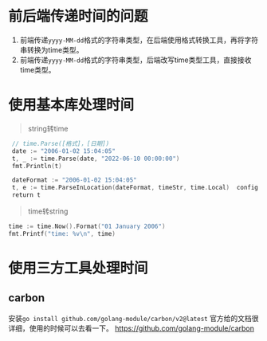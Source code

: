 # 前后端传递时间的问题
1. 前端传递``yyyy-MM-dd``格式的字符串类型，在后端使用格式转换工具，再将字符串转换为time类型。
2. 前端传递``yyyy-MM-dd``格式的字符串类型，后端改写time类型工具，直接接收time类型。
# 使用基本库处理时间
>string转time
```go
 // time.Parse([格式]，[日期])  
 date := "2006-01-02 15:04:05"  
 t, _ := time.Parse(date, "2022-06-10 00:00:00")  
 fmt.Println(t)
```

```go
 dateFormat := "2006-01-02 15:04:05"  
 t, e := time.ParseInLocation(dateFormat, timeStr, time.Local)  config.PrintError(e, "time format change faild")  
 return t
```

>time转string
```go
time := time.Now().Format("01 January 2006")  
fmt.Printf("time: %v\n", time)
```

# 使用三方工具处理时间
## carbon
安装``go install github.com/golang-module/carbon/v2@latest``
官方给的文档很详细，使用的时候可以去看一下。
https://github.com/golang-module/carbon